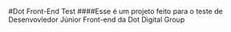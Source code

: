 #Dot Front-End Test
####Esse é um projeto feito para o teste de Desenvovledor Júnior Front-end da Dot Digital Group
